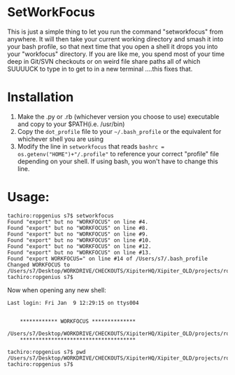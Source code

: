 SetWorkFocus
=====

This is just a simple thing to let you run the command "setworkfocus" from
anywhere. It will then take your current working directory and smash it into
your bash profile, so that next time that you open a shell it drops you into your
"workfocus" directory. If you are like me, you spend most of your time deep in Git/SVN checkouts
or on weird file share paths all of which SUUUUCK to type in to get to in a new terminal ....this fixes that.

# Installation
1. Make the .py or .rb (whichever version you choose to use) executable and copy to your $PATH(i.e. /usr/bin)
2. Copy the ```dot_profile``` file to your ```~/.bash_profile``` or the equivalent for whichever shell you are using
3. Modify the line in ```setworkfocus``` that reads ```bashrc = os.getenv("HOME")+"/.profile"``` to reference your correct "profile" file depending on your shell. If using bash, you won't have to change this line.


# Usage:
```
tachiro:ropgenius s7$ setworkfocus
Found "export" but no "WORKFOCUS" on line #4.
Found "export" but no "WORKFOCUS" on line #8.
Found "export" but no "WORKFOCUS" on line #9.
Found "export" but no "WORKFOCUS" on line #10.
Found "export" but no "WORKFOCUS" on line #12.
Found "export" but no "WORKFOCUS" on line #13.
Found "export WORKFOCUS=" on line #14 of /Users/s7/.bash_profile
Changed WORKFOCUS to /Users/s7/Desktop/WORKDRIVE/CHECKOUTS/XipiterHQ/Xipiter_OLD/projects/ropgenius
tachiro:ropgenius s7$ 
```

Now when opening any new shell:

```
Last login: Fri Jan  9 12:29:15 on ttys004


    ************ WORKFOCUS **************
    /Users/s7/Desktop/WORKDRIVE/CHECKOUTS/XipiterHQ/Xipiter_OLD/projects/ropgenius
    *************************************

tachiro:ropgenius s7$ pwd
/Users/s7/Desktop/WORKDRIVE/CHECKOUTS/XipiterHQ/Xipiter_OLD/projects/ropgenius
tachiro:ropgenius s7$ 
```
